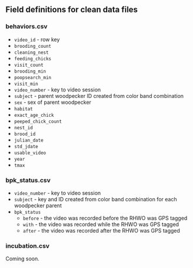 ## Field definitions for clean data files

### behaviors.csv

- `video_id` - row key
- `brooding_count`
- `cleaning_nest`
- `feeding_chicks`
- `visit_count`
- `brooding_min`
- `poopsearch_min`
- `visit_min`
- `video_number` - key to video session
- `subject` - parent woodpecker ID created from color band combination
- `sex` - sex of parent woodpecker
- `habitat`
- `exact_age_chick`
- `peeped_chick_count`
- `nest_id`
- `brood_id`
- `julian_date`
- `std_jdate`
- `usable_video`
- `year`
- `tmax`

### bpk_status.csv

- `video_number` - key to video session
- `subject` - key and ID created from color band combination for each woodpecker parent 
- `bpk_status`
    - `before` - the video was recorded before the RHWO was GPS tagged
    - `with` - the video was recorded while the RHWO was GPS tagged
    - `after` - the video was recorded after the RHWO was GPS tagged

### incubation.csv

Coming soon.
